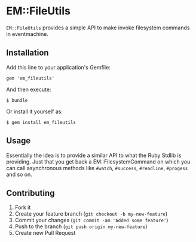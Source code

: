 # EM::FileUtils

`EM::FileUtils` provides a simple API to make invoke filesystem
commands in eventmachine.

## Installation

Add this line to your application's Gemfile:

    gem 'em_fileutils'

And then execute:

    $ bundle

Or install it yourself as:

    $ gem install em_fileutils

## Usage

Essentially the idea is to provide a similar API to what the Ruby
Stdlib is providing. Just that you get back a EM::FilesystemCommand on
which you can call asynchronous methods like `#watch`, `#success`,
`#readline`, `#progess` and so on.

## Contributing

1. Fork it
2. Create your feature branch (`git checkout -b my-new-feature`)
3. Commit your changes (`git commit -am 'Added some feature'`)
4. Push to the branch (`git push origin my-new-feature`)
5. Create new Pull Request
